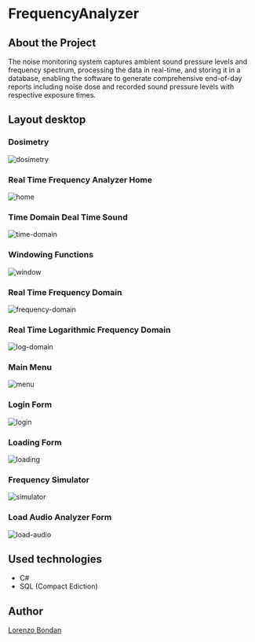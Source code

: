# FrequencyAnalyzer

## About the Project

The noise monitoring system captures ambient sound pressure levels and frequency spectrum, processing the data in real-time, and storing it in a database, enabling the software to generate comprehensive end-of-day reports including noise dose and recorded sound pressure levels with respective exposure times.

## Layout desktop

### Dosimetry
![dosimetry](https://github.com/LorenzoBondan/FrequencyAnalyzer/assets/105743965/78c8c322-6a8c-460e-9689-4c3453d1f2f2)

### Real Time Frequency Analyzer Home
![home](https://github.com/LorenzoBondan/FrequencyAnalyzer/assets/105743965/52fb8dc1-57e4-4546-8b3d-b45a7a4691ed)

### Time Domain Deal Time Sound
![time-domain](https://github.com/LorenzoBondan/FrequencyAnalyzer/assets/105743965/713ffbb5-2d5f-4479-93f9-e4c9c1544c29)

### Windowing Functions
![window](https://github.com/LorenzoBondan/FrequencyAnalyzer/assets/105743965/5af55ef1-6623-4669-933f-50466b8d657b)

### Real Time Frequency Domain
![frequency-domain](https://github.com/LorenzoBondan/FrequencyAnalyzer/assets/105743965/d653344c-9764-4553-b896-6de619380fd6)

### Real Time Logarithmic Frequency Domain
![log-domain](https://github.com/LorenzoBondan/FrequencyAnalyzer/assets/105743965/dbf9f220-3db8-4753-bf92-b5ef45fdbcdb)

### Main Menu
![menu](https://github.com/LorenzoBondan/FrequencyAnalyzer/assets/105743965/5f256984-5aa8-45f3-a6e4-f3160c54da66)

### Login Form
![login](https://github.com/LorenzoBondan/FrequencyAnalyzer/assets/105743965/dd84869f-7e4e-46e6-bada-685376c2d9c7)

### Loading Form
![loading](https://github.com/LorenzoBondan/FrequencyAnalyzer/assets/105743965/554f39bd-40e9-427a-aa9d-51fdcc08ed99)

### Frequency Simulator
![simulator](https://github.com/LorenzoBondan/FrequencyAnalyzer/assets/105743965/9ed69c97-3d22-4c7d-9ebd-fe86611b094a)

### Load Audio Analyzer Form
![load-audio](https://github.com/LorenzoBondan/FrequencyAnalyzer/assets/105743965/52e56514-a145-4baa-a6a9-33c7f8f31caa)

## Used technologies

- C#
- SQL (Compact Ediction)

## Author

[Lorenzo Bondan](HTTPS://WWW.LINKEDIN.COM/IN/LORENZO-BONDAN-108B42236)
